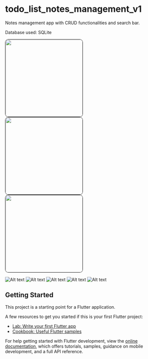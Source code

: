 # todo_list_notes_management_v1

Notes management app with CRUD functionalities and search bar.

Database used: SQLite

<div>

</div>
<p float="center">
  <img src="./screenshots/Screenshot_1688647218.png" width="250" height="auto" style="border: 1px solid; border-radius: 10px;">
  <img src="./screenshots/Screenshot_1688647262.png" width="250" height="auto" style="border: 1px solid; border-radius: 10px;">
  <img src="./screenshots/Screenshot_1688647302.png" width="250" height="auto" style="border: 1px solid; border-radius: 10px;">
</p>

![Alt text](screenshots/Screenshot_1688647218.png) ![Alt text](screenshots/Screenshot_1688647262.png) ![Alt text](screenshots/Screenshot_1688647302.png)
![Alt text](screenshots/Screenshot_1688647326.png) ![Alt text](screenshots/Screenshot_1688647354.png)

## Getting Started

This project is a starting point for a Flutter application.

A few resources to get you started if this is your first Flutter project:

- [Lab: Write your first Flutter app](https://docs.flutter.dev/get-started/codelab)
- [Cookbook: Useful Flutter samples](https://docs.flutter.dev/cookbook)

For help getting started with Flutter development, view the
[online documentation](https://docs.flutter.dev/), which offers tutorials,
samples, guidance on mobile development, and a full API reference.
